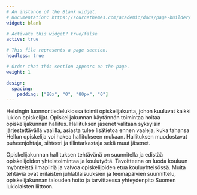 ```yaml
---
# An instance of the Blank widget.
# Documentation: https://sourcethemes.com/academic/docs/page-builder/
widget: blank

# Activate this widget? true/false
active: true

# This file represents a page section.
headless: true

# Order that this section appears on the page.
weight: 1

design:
  spacing:
    padding: ["80x", "0", "80px", "0"]
---
```

Helsingin luonnontiedelukiossa toimii opiskelijakunta, johon kuuluvat kaikki lukion opiskelijat. Opiskelijakunnan käytännön toimintaa hoitaa opiskelijakunnan hallitus. Hallituksen jäsenet valitaan syksyisin järjestettävällä vaalilla, asiasta tulee lisätietoa ennen vaaleja, kuka tahansa Hellun opiskelija voi hakea hallitukseen mukaan. Hallituksen muodostavat puheenjohtaja, sihteeri ja tilintarkastaja sekä muut jäsenet. 

Opiskelijakunnan hallituksen tehtävänä on suunnitella ja edistää opiskelijoiden yhteistoimintaa ja koulutyötä. Tavoitteena on luoda kouluun myönteistä ilmapiiriä ja valvoa opiskelijoiden etua kouluyhteisössä. Muita tehtäviä ovat erilaisten juhlatilaisuuksien ja teemapäivien suunnittelu, opiskelijakunnan talouden hoito ja tarvittaessa yhteydenpito Suomen lukiolaisten liittoon. 